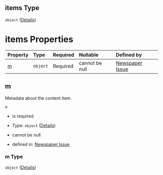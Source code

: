 ## items Type

`object` ([Details](issue-properties-i-items.md))

# items Properties

| Property | Type     | Required | Nullable       | Defined by                                                                                                                                                       |
| :------- | :------- | :------- | :------------- | :--------------------------------------------------------------------------------------------------------------------------------------------------------------- |
| [m](#m)  | `object` | Required | cannot be null | [Newspaper Issue](issue-definitions-metadata.md "https://impresso.github.io/impresso-schemas/json/newspaper/issue.schema.json#/properties/i/items/properties/m") |

## m

Metadata about the content item.

`m`

*   is required

*   Type: `object` ([Details](issue-definitions-metadata.md))

*   cannot be null

*   defined in: [Newspaper Issue](issue-definitions-metadata.md "https://impresso.github.io/impresso-schemas/json/newspaper/issue.schema.json#/properties/i/items/properties/m")

### m Type

`object` ([Details](issue-definitions-metadata.md))
